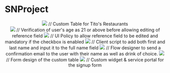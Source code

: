 # SNProject
<p align="center">
<img src="https://i.imgur.com/NBpV6yD.png"> 
// Custom Table for Tito's Restaurants
<br> 
  
<img src="https://i.imgur.com/bmVEuI2.png"> 
// Verification of user's age as 21 or above before allowing editing of reference field
  
<img src="https://i.imgur.com/Ty7N2oT.png"> 
// UI Policy to allow reference field to be edited and mandatory if the checkbox is enabled
  
<img src="https://i.imgur.com/Wk6yhGC.png"> 
// Client script to add both first and last name and input it to the full name field
  
<img src="https://i.imgur.com/3F6RYV7.png"> 
// Flow designer to send a confirmation email to the user with their name as well as drink of choice.
  
<img src="https://i.imgur.com/hQKXFdz.png"> 
// Form design of the custom table
  
<img src="https://i.imgur.com/OfhdU2q.png"> 
// Custom widget & service portal for the signup form
</p>
